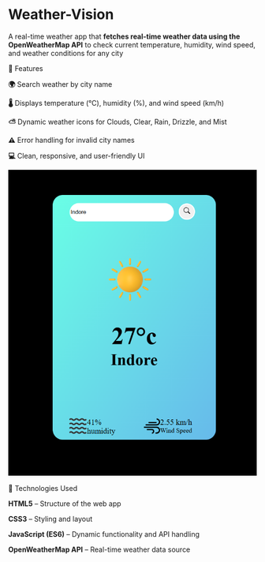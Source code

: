 # Weather-Vision
A real-time weather app that **fetches real-time weather data using the OpenWeatherMap API** to check current temperature, humidity, wind speed, and weather conditions for any city 


🚀 Features

  **🌍** Search weather by city name
  
  **🌡️** Displays temperature (°C), humidity (%), and wind speed (km/h)
  
  **⛅** Dynamic weather icons for Clouds, Clear, Rain, Drizzle, and Mist
  
  **⚠️** Error handling for invalid city names
  
  **💻** Clean, responsive, and user-friendly UI

  ![Weather-Vision Screenshot](images/ui.png)


🧠 Technologies Used

  **HTML5** – Structure of the web app
  
  **CSS3** – Styling and layout
  
  **JavaScript (ES6)** – Dynamic functionality and API handling
  
  **OpenWeatherMap API** – Real-time weather data source
